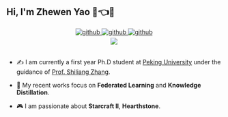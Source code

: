 ## Hi, I'm Zhewen Yao 🤡👈🤗  
  

<div align="center">
    <a href="https://github.com/Accelerator12919" target="_blank">
        <img src=https://img.shields.io/badge/github-white.svg?&style=for-the-badge&logo=github&logoColor=black alt=github style="margin-bottom: 5px;" />
    </a>
    <a href="mailto:zwyao.pku@gmail.com" target="_blank">
        <img src=https://img.shields.io/badge/gmail-blue.svg?&style=for-the-badge&logo=gmail&logoColor=white alt=github style="margin-bottom: 5px;" />
    </a>
    <a href="https://space.bilibili.com/21082912" target="_blank">
        <img src=https://img.shields.io/badge/bilibili-ff69b4.svg?&style=for-the-badge&logo=bilibili&logoColor=white alt=github style="margin-bottom: 5px;" />
    </a>
</div>  


<div align="center">
    <img src="https://komarev.com/ghpvc/?username=Accelerator12919&&style=flat-square" align="center"/>
</div>  


<br/>  

<p>

* ✍️  I am currently a first year Ph.D student at [Peking University](https://www.pku.edu.cn/) under the guidance of [Prof. Shiliang Zhang](https://pkuvmc.com).  
  
* 🤤 My recent works focus on **Federated Learning** and **Knowledge Distillation**.
  
* 🎮 I am passionate about **Starcraft II**, **Hearthstone**.
  
</p>

<br/>  
